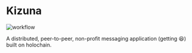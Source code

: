 # Kizuna

![workflow](https://github.com/hc-institute-japan/kizuna/actions/workflows/main.yml/badge.svg)

A distributed, peer-to-peer, non-profit messaging application (getting 😆) built on holochain.
